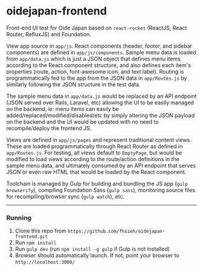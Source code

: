 oidejapan-frontend
============

Front-end UI test for Oide Japan based on `react-rocket` (ReactJS, React Router, RefluxJS) and Foundation.

View app source in `app/js`. React components (header, footer, and sidebar components) are defined in `app/js/components`. Sample menu data is loaded from `app/data.js` which is just a JSON object that defines menu items according to the React component structure, and also defines each item's properties (route, action, font-awesome icon, and text label). Routing is programmatically fed to the app from the JSON data in `app/Routes.js` by similarly following the JSON structure in the test data.

The sample menu data in `app/data.js` would be replaced by an API endpoint (JSON served over Rails, Laravel, etc) allowing the UI to be easily managed on the backend, ie: menu items can easily be added/replaced/modified/disabled/etc by simply altering the JSON payload on the backend and the UI would be updated with no need to recompile/deploy the frontend JS.

Views are defined in `app/js/pages` and represent traditional content views. These are loaded programmatically through React Router as defined in `app/Routes.js`. For testing, all views default to `EmptyPage`, but would be modified to load views according to the route/action definitions in the sample menu data, and ultimately consumed by an API endpoint that serves JSON or even raw HTML that would be loaded by the React component.

Toolchain is managed by Gulp for building and bundling the JS app (`gulp browserify`), compiling Foundation Sass (`gulp sass`), monitoring source files for recompiling/browser sync (`gulp watch`), etc.

---

### Running

1. Clone this repo from `https://github.com/fhsieh/oidejapan-frontend.git`
2. Run `npm install`
3. Run `gulp dev` (run `npm install -g gulp` if Gulp is not installed)
4. Browser should automatically launch. If not, point your browser to `http://localhost:3000/`